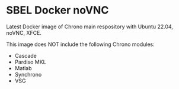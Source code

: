 # SBEL Docker noVNC
Latest Docker image of Chrono main respository with Ubuntu 22.04, noVNC, XFCE. 

This image does NOT include the following Chrono modules:
- Cascade
- Pardiso MKL
- Matlab
- Synchrono
- VSG